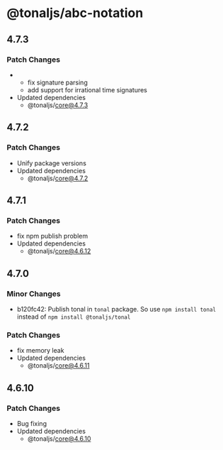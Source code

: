 # @tonaljs/abc-notation

## 4.7.3

### Patch Changes

- - fix signature parsing
  - add support for irrational time signatures
- Updated dependencies
  - @tonaljs/core@4.7.3

## 4.7.2

### Patch Changes

- Unify package versions
- Updated dependencies
  - @tonaljs/core@4.7.2

## 4.7.1

### Patch Changes

- fix npm publish problem
- Updated dependencies
  - @tonaljs/core@4.6.12

## 4.7.0

### Minor Changes

- b120fc42: Publish tonal in `tonal` package. So use `npm install tonal` instead of `npm install @tonaljs/tonal`

### Patch Changes

- fix memory leak
- Updated dependencies
  - @tonaljs/core@4.6.11

## 4.6.10

### Patch Changes

- Bug fixing
- Updated dependencies
  - @tonaljs/core@4.6.10
